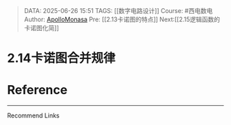 > DATA: 2025-06-26 15:51
> TAGS: [[数字电路设计]]
> Course: #西电数电 
> Author: [ApolloMonasa](https://github.com/ApolloMonasa)
> Pre: [[2.13卡诺图的特点]]
> Next:[[2.15逻辑函数的卡诺图化简]]


# 2.14卡诺图合并规律


# Reference


---
Recommend Links

